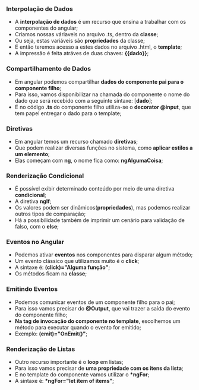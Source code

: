 ### Interpolação de Dados

- A **interpolação de dados** é um recurso que ensina a trabalhar com os componentes do angular;
- Criamos nossas váriaveis no arquivo .ts, dentro da **classe**;
- Ou seja, estas variáveis são **propriedades** da classe;
- E então teremos acesso a estes dados no arquivo .html, o **template**;
- A impressão é feita atráves de duas chaves: **{{dado}}**;

### Compartilhamento de Dados

- Em angular podemos compartilhar **dados do componente pai para o componente filho**;
- Para isso, vamos disponibilizar na chamada do componente o nome do dado que será recebido com a seguinte sintaxe: [**dado**];
- E no código **.ts** do componente filho utiliza-se o **decorator @input**, que tem papel entregar o dado para o template;

### Diretivas

- Em angular temos um recurso chamado **diretivas**;
- Que podem realizar diversas funções no sistema, como **aplicar estilos a um elemento**;
- Elas começam com **ng**, o nome fica como: **ngAlgumaCoisa**;

### Renderização Condicional

- É possível exibir determinado conteúdo por meio de uma diretiva **condicional**;
- A diretiva **ngIf**;
- Os valores podem ser dinâmicos(**propriedades**), mas podemos realizar outros tipos de comparação;
- Há a possibilidade também de imprimir um cenário para validação de falso, com o **else**;

### Eventos no Angular

- Podemos ativar **eventos** nos componentes para disparar algum método;
- Um evento clássico que utilizamos muito é o **click**;
- A sintaxe é: **(click)="Alguma função"**;
- Os métodos ficam na **classe**;

### Emitindo Eventos

- Podemos comunicar eventos de um componente filho para o pai;
- Para isso vamos precisar do **@Output**, que vai trazer a saída do evento do componente filho;
- **Na tag de invocação do componente no template**, escolhemos um método para executar quando o evento for emitido;
- Exemplo: **(emit)="OnEmit()"**;

### Renderização de Listas

- Outro recurso importante é o **loop** em listas;
- Para isso vamos precisar de **uma propriedade com os itens da lista**;
- E no template do componente vamos utilizar o **\*ngFor**;
- A sintaxe é: **\*ngFor="let item of items"**;
